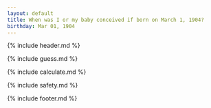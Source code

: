 ```yaml
---
layout: default
title: When was I or my baby conceived if born on March 1, 1904?
birthday: Mar 01, 1904
---
```


{% include header.md %}

{% include guess.md %}

{% include calculate.md %}

{% include safety.md %}

{% include footer.md %}



